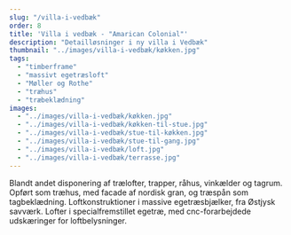 ```yaml
---
slug: "/villa-i-vedbæk"
order: 8
title: 'Villa i vedbæk - "Amarican Colonial"'
description: "Detailløsninger i ny villa i Vedbæk"
thumbnail: "../images/villa-i-vedbæk/køkken.jpg"
tags:
  - "timberframe"
  - "massivt egetræsloft"
  - "Møller og Rothe"
  - "træhus"
  - "træbeklædning"
images:
  - "../images/villa-i-vedbæk/køkken.jpg"
  - "../images/villa-i-vedbæk/køkken-til-stue.jpg"
  - "../images/villa-i-vedbæk/stue-til-køkken.jpg"
  - "../images/villa-i-vedbæk/stue-til-gang.jpg"
  - "../images/villa-i-vedbæk/loft.jpg"
  - "../images/villa-i-vedbæk/terrasse.jpg"
---
```


Blandt andet disponering af trælofter, trapper, råhus, vinkælder og tagrum. Opført som træhus, med facade af nordisk gran, og træspån som tagbeklædning. Loftkonstruktioner i massive egetræsbjælker, fra Østjysk savværk. Lofter i specialfremstillet egetræ, med cnc-forarbejdede udskæringer for loftbelysninger.

